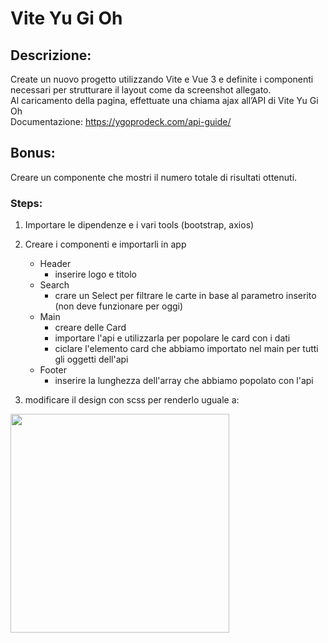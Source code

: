 # Vite Yu Gi Oh

## **Descrizione:**

Create un nuovo progetto utilizzando Vite e Vue 3 e definite i componenti necessari per strutturare il layout come da screenshot allegato. <br>
Al caricamento della pagina, effettuate una chiama ajax all’API di Vite Yu Gi Oh<br>
Documentazione: https://ygoprodeck.com/api-guide/<br>

## **Bonus:**

Creare un componente che mostri il numero totale di risultati ottenuti.


### Steps: 
1. Importare le dipendenze e i vari tools (bootstrap, axios)
2. Creare i componenti e importarli in app
    - Header
        - inserire logo e titolo
    - Search
        - crare un Select per filtrare le carte in base al parametro inserito (non deve funzionare per oggi)
    - Main
        - creare delle Card
        - importare l'api e utilizzarla per popolare le card con i dati
        - ciclare l'elemento card che abbiamo importato nel main per tutti gli oggetti dell'api
    - Footer
        - inserire la lunghezza dell'array che abbiamo popolato con l'api

3. modificare il design con scss per renderlo uguale a: 
<img src="public/sample-site.png" style="width:350px">